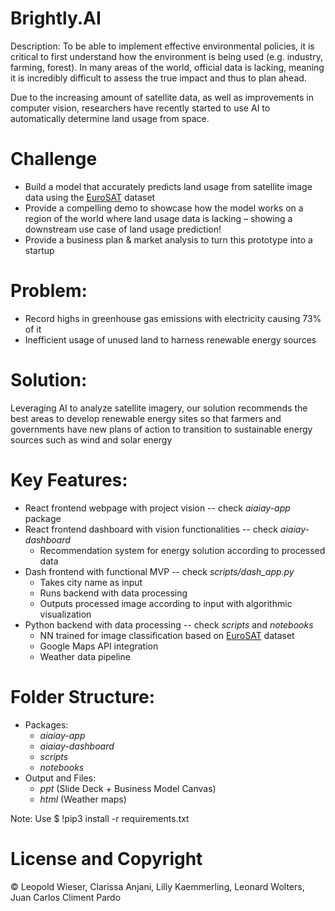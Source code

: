 # Brightly.AI
Description: To be able to implement effective environmental policies, it is critical to first understand how the environment is being used (e.g. industry, farming, forest). In many areas of the world, official data is lacking, meaning it is incredibly difficult to assess the true impact and thus to plan ahead.

Due to the increasing amount of satellite data, as well as improvements in computer vision, researchers have recently started to use AI to automatically determine land usage from space.


# Challenge

- Build a model that accurately predicts land usage from satellite image data using the [EuroSAT](https://github.com/phelber/EuroSAT) dataset
- Provide a compelling demo to showcase how the model works on a region of the world where land usage data is lacking – showing a downstream use case of land usage prediction!
- Provide a business plan & market analysis to turn this prototype into a startup

# Problem:
- Record highs in greenhouse gas emissions with electricity causing 73% of it
- Inefficient usage of unused land to harness renewable energy sources

# Solution:
Leveraging AI to analyze satellite imagery, our solution recommends the best areas to develop renewable energy sites so that farmers and governments have new plans of action to transition to sustainable energy sources such as wind and solar energy

# Key Features:
 - React frontend webpage with project vision -- check _aiaiay-app_ package 
 - React frontend dashboard with vision functionalities -- check _aiaiay-dashboard_
   - Recommendation system for energy solution according to processed data
 - Dash frontend with functional MVP -- check _scripts/dash_app.py_ 
   - Takes city name as input 
   - Runs backend with data processing
   - Outputs processed image according to input with algorithmic visualization
 - Python backend with data processing -- check _scripts_ and _notebooks_
   - NN trained for image classification based on [EuroSAT](https://github.com/phelber/EuroSAT) dataset
   - Google Maps API integration
   - Weather data pipeline 
 

# Folder Structure:
 - Packages:
   - _aiaiay-app_
   - _aiaiay-dashboard_
   - _scripts_
   - _notebooks_
 - Output and Files:
   - _ppt_ (Slide Deck + Business Model Canvas)
   - _html_ (Weather maps) 

Note: Use $ !pip3 install -r requirements.txt

# License and Copyright
© Leopold Wieser, Clarissa Anjani, Lilly Kaemmerling, Leonard Wolters, Juan Carlos Climent Pardo
